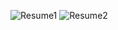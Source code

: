 ![Resume1](https://user-images.githubusercontent.com/107599510/207493066-40b42e99-be54-46a0-b16e-4d75959397c2.png)
![Resume2](https://user-images.githubusercontent.com/107599510/207493082-4a0741b2-8279-4dd6-b529-ce292f486144.png)
